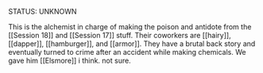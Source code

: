 
STATUS: UNKNOWN

This is the alchemist in charge of making the poison and antidote from the [[Session 18]] and [[Session 17]] stuff. Their coworkers are [[hairy]], [[dapper]], [[hamburger]], and [[armor]]. They have a brutal back story and eventually turned to crime after an accident while making chemicals. We gave him [[Elsmore]] i think. not sure. 